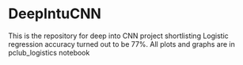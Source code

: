 # DeepIntuCNN
This is the repository for deep into CNN project shortlisting Logistic regression accuracy turned out to be 77%. All plots and graphs are in pclub_logistics notebook
